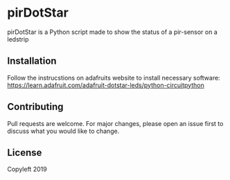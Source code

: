 # pirDotStar
pirDotStar is a Python script made to show the status of a pir-sensor on a ledstrip

## Installation

Follow the instrucstions on adafruits website to install necessary software:
https://learn.adafruit.com/adafruit-dotstar-leds/python-circuitpython

## Contributing
Pull requests are welcome. For major changes, please open an issue first to discuss what you would like to change.

## License
Copyleft 2019
